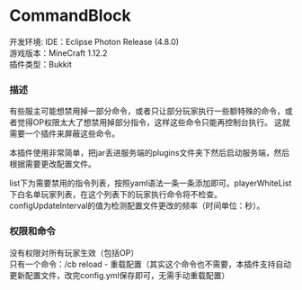 # CommandBlock
开发环境:
IDE：Eclipse Photon Release (4.8.0)<br>
游戏版本：MineCraft 1.12.2<br>
插件类型：Bukkit<br>

### 描述
有些服主可能想禁用掉一部分命令，或者只让部分玩家执行一些额特殊的命令，或者觉得OP权限太大了想禁用掉部分指令，这样这些命令只能再控制台执行。
这就需要一个插件来屏蔽这些命令。<br>

本插件使用非常简单，把jar丢进服务端的plugins文件夹下然后启动服务端，然后根据需要更改配置文件。<br>

list下为需要禁用的指令列表，按照yaml语法一条一条添加即可。playerWhiteList下白名单玩家列表，在这个列表下的玩家执行命令将不检查。configUpdateInterval的值为检测配置文件更改的频率（时间单位：秒）。

### 权限和命令
没有权限对所有玩家生效（包括OP）<br>
只有一个命令：/cb reload - 重载配置（其实这个命令也不需要，本插件支持自动更新配置文件，改完config.yml保存即可，无需手动重载配置）<br>

